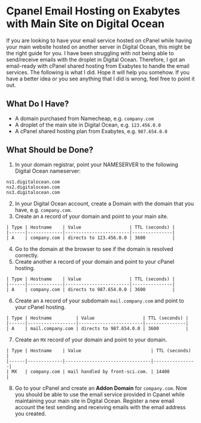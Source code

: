# Cpanel Email Hosting on Exabytes with Main Site on Digital Ocean

If you are looking to have your email service hosted on cPanel while having your main website hosted on another server in Digital Ocean, this might be the right guide for you. I have been struggling with not being able to send/receive emails with the droplet in Digital Ocean. Therefore, I got an email-ready with cPanel shared hosting from Exabytes to handle the email services. The following is what I did. Hope it will help you somehow. If you have a better idea or you see anything that I did is wrong, feel free to point it out. 

## What Do I Have?

- A domain purchased from Namecheap, e.g. `company.com`
- A droplet of the main site in Digital Ocean, e.g. `123.456.0.0`
- A cPanel shared hosting plan from Exabytes, e.g. `987.654.0.0`

## What Should be Done?

1. In your domain registrar, point your NAMESERVER to the following Digital Ocean nameserver:

  ```
  ns1.digitalocean.com
  ns2.digitalocean.com
  ns3.digitalocean.com
  ```
  
2. In your Digital Ocean account, create a Domain with the domain that you have, e.g. `company.com`.
3. Create an `A` record of your domain and point to your main site.

  ```
  | Type | Hostname    | Value                  | TTL (seconds) |
  |------|-------------|------------------------|---------------|
  | A    | company.com | directs to 123.456.0.0 | 3600          | 
  ```

4. Go to the domain at the browser to see if the domain is resolved correctly.
5. Create another `A` record of your domain and point to your cPanel hosting.

  ```
  | Type | Hostname    | Value                  | TTL (seconds) |
  |------|-------------|------------------------|---------------|
  | A    | company.com | directs to 987.654.0.0 | 3600          | 
  ```
  
6. Create an `A` record of your subdomain `mail.company.com` and point to your cPanel hosting.


  ```
  | Type | Hostname         | Value                  | TTL (seconds) |
  |------|------------------|------------------------|---------------|
  | A    | mail.company.com | directs to 987.654.0.0 | 3600          | 
  ```

7. Create an `MX` record of your domain and point to your domain.

  ```
  | Type | Hostname    | Value                          | TTL (seconds)  |
  |------|-------------|--------------------------------|----------------|
  | MX   | company.com | mail handled by front-sci.com. | 14400          | 
  ```

8. Go to your cPanel and create an **Addon Domain** for `company.com`. Now you should be able to use the email service provided in Cpanel while maintaining your main site in Digital Ocean. Register a new email account the test sending and receiving emails with the email address you created. 

